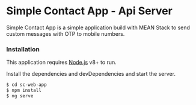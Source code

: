 # Simple Contact App - Api Server

Simple Contact App is a simple application build with MEAN Stack to send custom messages with OTP to mobile numbers.

### Installation

This application requires [Node.js](https://nodejs.org/) v8+ to run.

Install the dependencies and devDependencies and start the server.

```sh
$ cd sc-web-app
$ npm install
$ ng serve
```
